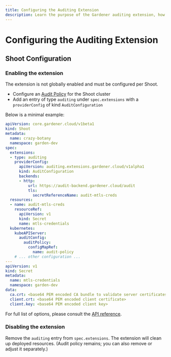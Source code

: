 ```yaml
---
title: Configuring the Auditing Extension
description: Learn the purpose of the Gardener auditing extension, how to enable it for a Shoot, and how to configure audit log forwarding
---
```


# Configuring the Auditing Extension

## Shoot Configuration

### Enabling the extension

The extension is not globally enabled and must be configured per Shoot.
- Configure an [Audit Policy](https://github.com/gardener/gardener/blob/master/docs/usage/security/shoot_auditpolicy.md) for the Shoot cluster
- Add an entry of type `auditing` under `spec.extensions` with a `providerConfig` of kind `AuditConfiguration`

Below is a minimal example:

```yaml
apiVersion: core.gardener.cloud/v1beta1
kind: Shoot
metadata:
  name: crazy-botany
  namespace: garden-dev
spec:
  extensions:
  - type: auditing
    providerConfig:
      apiVersion: auditing.extensions.gardener.cloud/v1alpha1
      kind: AuditConfiguration
      backends:
      - http:
          url: https://audit-backend.gardener.cloud/audit
          tls:
            secretReferenceName: audit-mtls-creds
  resources:
  - name: audit-mtls-creds
    resourceRef:
      apiVersion: v1
      kind: Secret
      name: mtls-credentials
  kubernetes:
    kubeAPIServer:
      auditConfig:
        auditPolicy:
          configMapRef:
            name: audit-policy
    # ... other configuration ...
---
apiVersion: v1
kind: Secret
metadata:
  name: mtls-credentials
  namespace: garden-dev
data:
  ca.crt: <base64 PEM encoded CA bundle to validate server certificates> # optional, if not set root CAs will be used
  client.crt: <base64 PEM encoded client certificate>
  client.key: <base64 PEM encoded client key>
```

For full list of options, please consult the [API reference](../api-reference/auditing.md).

### Disabling the extension

Remove the `auditing` entry from `spec.extensions`. The extension will clean up deployed resources. (Audit policy remains; you can also remove or adjust it separately.)


